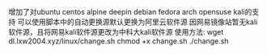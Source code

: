 增加了对ubuntu centos alpine deepin debian fedora arch opensuse kali的支持
可以使用脚本中的自动更换源默认更换为阿里云软件源
因网易镜像站暂无kali软件源，且将网易kali软件源更改为中科大kali软件源
使用方法:
wget dl.lxw2004.xyz/linux/change.sh
chmod +x change.sh
./change.sh
